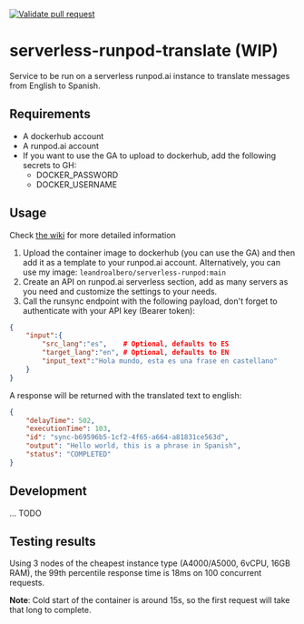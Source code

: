 [![Validate pull request](https://github.com/leandroalbero/serverless-runpod-translate/actions/workflows/pull-request.yaml/badge.svg)](https://github.com/leandroalbero/serverless-runpod-translate/actions/workflows/pull-request.yaml)
# serverless-runpod-translate (WIP)
Service to be run on a serverless runpod.ai instance to translate messages from English to Spanish.

## Requirements
* A dockerhub account
* A runpod.ai account
* If you want to use the GA to upload to dockerhub, add the following secrets to GH:
  * DOCKER_PASSWORD
  * DOCKER_USERNAME

## Usage
Check [the wiki](https://github.com/leandroalbero/serverless-runpod-translate/wiki) for more detailed information
1. Upload the container image to dockerhub (you can use the GA) and then add it as a template to your runpod.ai account.
Alternatively, you can use my image: `leandroalbero/serverless-runpod:main`
2. Create an API on runpod.ai serverless section, add as many servers as you need and customize the settings to your needs.
3. Call the runsync endpoint with the following payload, don't forget to authenticate with your API key (Bearer token):
```json
{
    "input":{
        "src_lang":"es",    # Optional, defaults to ES
        "target_lang":"en", # Optional, defaults to EN
        "input_text":"Hola mundo, esta es una frase en castellano"
    }
}
```
A response will be returned with the translated text to english:
```json
{
    "delayTime": 502,
    "executionTime": 103,
    "id": "sync-b69596b5-1cf2-4f65-a664-a81831ce563d",
    "output": "Hello world, this is a phrase in Spanish",
    "status": "COMPLETED"
}
```

## Development
... TODO

## Testing results
Using 3 nodes of the cheapest instance type (A4000/A5000, 6vCPU, 16GB RAM), the 99th percentile response time is 18ms on 100 concurrent requests.

**Note**: Cold start of the container is around 15s, so the first request will take that long to complete.
